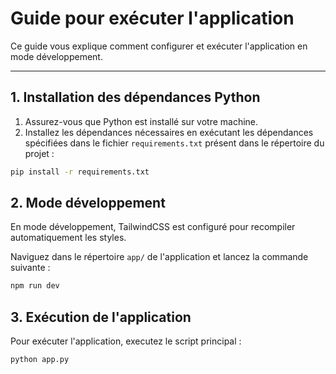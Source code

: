 # Guide pour exécuter l'application

Ce guide vous explique comment configurer et exécuter l'application en mode développement.

---

## 1. Installation des dépendances Python

1. Assurez-vous que Python est installé sur votre machine.
2. Installez les dépendances nécessaires en exécutant les dépendances spécifiées dans le fichier `requirements.txt` présent dans le répertoire du projet :

```bash
pip install -r requirements.txt
```

## 2. Mode développement

En mode développement, TailwindCSS est configuré pour recompiler automatiquement les styles.

Naviguez dans le répertoire `app/` de l'application et lancez la commande suivante : 

```bash
npm run dev
```

## 3. Exécution de l'application

Pour exécuter l'application, executez le script principal : 

```bash
python app.py
```